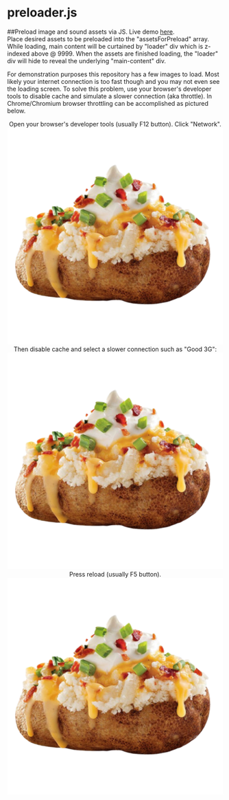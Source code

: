 # preloader.js

##Preload image and sound assets via JS.
Live demo [here](https://destructographic.github.io/preloader/).
<br />
Place desired assets to be preloaded into the "assetsForPreload" array. While loading, main content will be curtained by "loader" div which is z-indexed above @ 9999. When the assets are finished loading, the "loader" div will hide to reveal the underlying "main-content" div.

For demonstration purposes this repository has a few images to load. Most likely your internet connection is too fast though and you may not even see the loading screen. To solve this problem, use your browser's developer tools to disable cache and simulate a slower connection (aka throttle). In Chrome/Chromium browser throttling can be accomplished as pictured below. 
<p align="center">
	Open your browser's developer tools (usually F12 button). Click "Network".<br />
  <img src="./assets/potato00.png"> <br />
	Then disable cache and select a slower connection such as "Good 3G": <br />
  <img src="./assets/potato00.png"> <br />
  Press reload (usually F5 button). <br />
  <img src="./assets/potato00.png">
</p>

